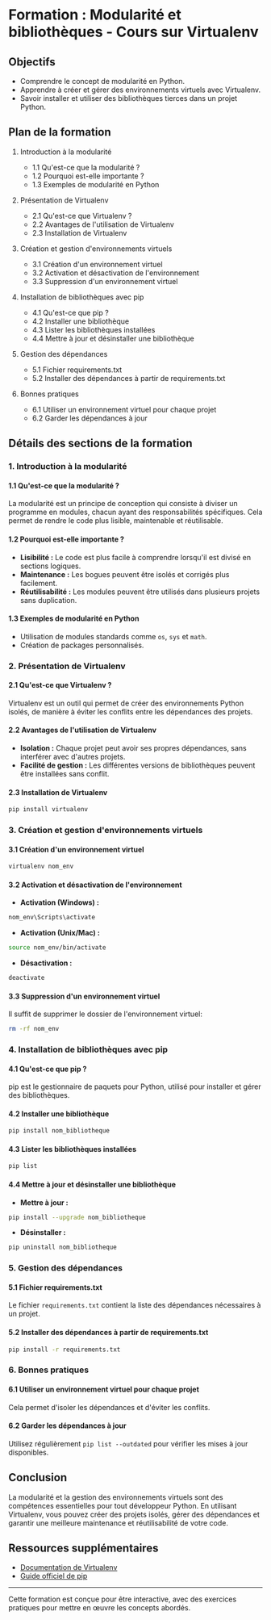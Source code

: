 # Formation : Modularité et bibliothèques - Cours sur Virtualenv

## Objectifs 
- Comprendre le concept de modularité en Python.  
- Apprendre à créer et gérer des environnements virtuels avec Virtualenv.  
- Savoir installer et utiliser des bibliothèques tierces dans un projet Python.  

## Plan de la formation 
1. Introduction à la modularité  
   - 1.1 Qu'est-ce que la modularité ?  
   - 1.2 Pourquoi est-elle importante ?  
   - 1.3 Exemples de modularité en Python  

2. Présentation de Virtualenv  
   - 2.1 Qu'est-ce que Virtualenv ?  
   - 2.2 Avantages de l'utilisation de Virtualenv  
   - 2.3 Installation de Virtualenv  

3. Création et gestion d'environnements virtuels  
   - 3.1 Création d'un environnement virtuel  
   - 3.2 Activation et désactivation de l'environnement  
   - 3.3 Suppression d'un environnement virtuel  

4. Installation de bibliothèques avec pip  
   - 4.1 Qu'est-ce que pip ?  
   - 4.2 Installer une bibliothèque  
   - 4.3 Lister les bibliothèques installées  
   - 4.4 Mettre à jour et désinstaller une bibliothèque  

5. Gestion des dépendances  
   - 5.1 Fichier requirements.txt  
   - 5.2 Installer des dépendances à partir de requirements.txt  

6. Bonnes pratiques  
   - 6.1 Utiliser un environnement virtuel pour chaque projet  
   - 6.2 Garder les dépendances à jour  

## Détails des sections de la formation 

### 1. Introduction à la modularité  
#### 1.1 Qu'est-ce que la modularité ?  
La modularité est un principe de conception qui consiste à diviser un programme en modules, chacun ayant des responsabilités spécifiques. Cela permet de rendre le code plus lisible, maintenable et réutilisable.  

#### 1.2 Pourquoi est-elle importante ?  
- **Lisibilité :** Le code est plus facile à comprendre lorsqu'il est divisé en sections logiques.  
- **Maintenance :** Les bogues peuvent être isolés et corrigés plus facilement.  
- **Réutilisabilité :** Les modules peuvent être utilisés dans plusieurs projets sans duplication.  

#### 1.3 Exemples de modularité en Python  
- Utilisation de modules standards comme `os`, `sys` et `math`.  
- Création de packages personnalisés.

### 2. Présentation de Virtualenv  
#### 2.1 Qu'est-ce que Virtualenv ?  
Virtualenv est un outil qui permet de créer des environnements Python isolés, de manière à éviter les conflits entre les dépendances des projets.

#### 2.2 Avantages de l'utilisation de Virtualenv  
- **Isolation :** Chaque projet peut avoir ses propres dépendances, sans interférer avec d'autres projets.  
- **Facilité de gestion :** Les différentes versions de bibliothèques peuvent être installées sans conflit.

#### 2.3 Installation de Virtualenv  
```bash
pip install virtualenv
```

### 3. Création et gestion d'environnements virtuels  
#### 3.1 Création d'un environnement virtuel  
```bash
virtualenv nom_env
```

#### 3.2 Activation et désactivation de l'environnement  
- **Activation (Windows) :**  
```bash
nom_env\Scripts\activate
```
- **Activation (Unix/Mac) :**  
```bash
source nom_env/bin/activate
```
- **Désactivation :**  
```bash
deactivate
```

#### 3.3 Suppression d'un environnement virtuel  
Il suffit de supprimer le dossier de l'environnement virtuel:
```bash
rm -rf nom_env
```

### 4. Installation de bibliothèques avec pip  
#### 4.1 Qu'est-ce que pip ?  
pip est le gestionnaire de paquets pour Python, utilisé pour installer et gérer des bibliothèques.

#### 4.2 Installer une bibliothèque  
```bash
pip install nom_bibliotheque
```

#### 4.3 Lister les bibliothèques installées  
```bash
pip list
```

#### 4.4 Mettre à jour et désinstaller une bibliothèque  
- **Mettre à jour :**  
```bash
pip install --upgrade nom_bibliotheque
```
- **Désinstaller :**  
```bash
pip uninstall nom_bibliotheque
```

### 5. Gestion des dépendances  
#### 5.1 Fichier requirements.txt  
Le fichier `requirements.txt` contient la liste des dépendances nécessaires à un projet.

#### 5.2 Installer des dépendances à partir de requirements.txt  
```bash
pip install -r requirements.txt
```

### 6. Bonnes pratiques  
#### 6.1 Utiliser un environnement virtuel pour chaque projet  
Cela permet d'isoler les dépendances et d'éviter les conflits.

#### 6.2 Garder les dépendances à jour  
Utilisez régulièrement `pip list --outdated` pour vérifier les mises à jour disponibles.

## Conclusion  
La modularité et la gestion des environnements virtuels sont des compétences essentielles pour tout développeur Python. En utilisant Virtualenv, vous pouvez créer des projets isolés, gérer des dépendances et garantir une meilleure maintenance et réutilisabilité de votre code.  

## Ressources supplémentaires  
- [Documentation de Virtualenv](https://virtualenv.pypa.io/en/latest/)  
- [Guide officiel de pip](https://pip.pypa.io/en/stable/user_guide/)  

---  
Cette formation est conçue pour être interactive, avec des exercices pratiques pour mettre en œuvre les concepts abordés.